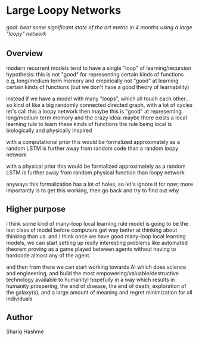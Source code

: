 # Large Loopy Networks
###### goal: beat some significant state of the art metric in 4 months using a large "loopy" network

## Overview

modern recurrent models tend to have a single "loop" of learning/recursion
hypothesis: this is not "good" for representing certain kinds of functions
e.g, long/medium term memory
and empirically not "good" at learning certain kinds of functions
(but we don't have a good theory of learnability)

instead if we have a model with many "loops", which all touch each other...
so kind of like a big randomly connected directed graph, with a lot of cycles
let's call this a loopy network
then maybe this is "good" at representing long/medium term memory
and the crazy idea:
maybe there exists a local learning rule to learn these kinds of functions
the rule being local is biologically and physically inspired

with a computational prior this would be formalized approximately as
a random LSTM is further away from random code than a random loopy network

with a physical prior this would be formalized approximately as
a random LSTM is further away from random physical function than loopy network

anyways this formalization has a lot of holes, so let's ignore it for now;
more importantly is to get this working, then go back and try to find out why


## Higher purpose

i think some kind of many-loop local learning rule model is going to be the
last class of model before computers get way better at thinking about thinking
than us. and i think once we have good many-loop local learning models, we can
start setting up really interesting problems like automated theorem proving as
a game played between agents without having to hardcode almost any of the agent.

and then from there we can start working towards AI which does science and
engineering, and build the most empowering/valuable/destructive technology
available to humanity! hopefully in a way which results in humanity prospering,
the end of disease, the end of death, exploration of the galaxy(s), and a large
amount of meaning and regret minimization for all individuals


## Author

Shariq Hashme
